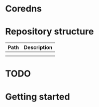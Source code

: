 # Coredns

# Repository structure

| Path | Description |
|------|-------------|
|      |             |
|      |             |

# TODO

# Getting started
